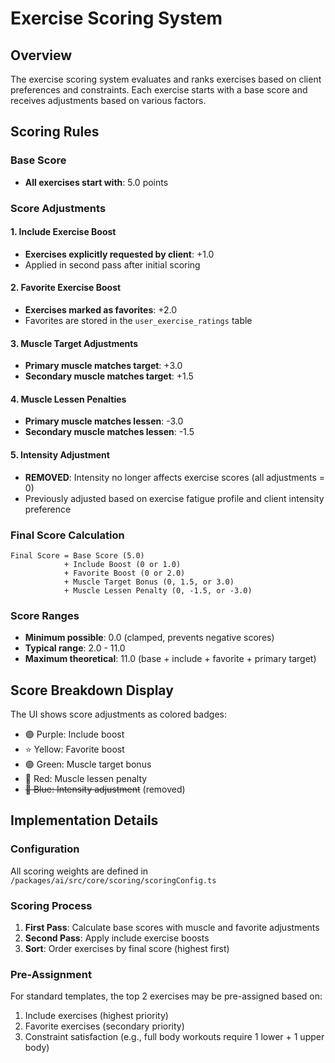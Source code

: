 # Exercise Scoring System

## Overview
The exercise scoring system evaluates and ranks exercises based on client preferences and constraints. Each exercise starts with a base score and receives adjustments based on various factors.

## Scoring Rules

### Base Score
- **All exercises start with**: 5.0 points

### Score Adjustments

#### 1. Include Exercise Boost
- **Exercises explicitly requested by client**: +1.0
- Applied in second pass after initial scoring

#### 2. Favorite Exercise Boost
- **Exercises marked as favorites**: +2.0
- Favorites are stored in the `user_exercise_ratings` table

#### 3. Muscle Target Adjustments
- **Primary muscle matches target**: +3.0
- **Secondary muscle matches target**: +1.5

#### 4. Muscle Lessen Penalties
- **Primary muscle matches lessen**: -3.0
- **Secondary muscle matches lessen**: -1.5

#### 5. Intensity Adjustment
- **REMOVED**: Intensity no longer affects exercise scores (all adjustments = 0)
- Previously adjusted based on exercise fatigue profile and client intensity preference

### Final Score Calculation
```
Final Score = Base Score (5.0)
            + Include Boost (0 or 1.0)
            + Favorite Boost (0 or 2.0)
            + Muscle Target Bonus (0, 1.5, or 3.0)
            + Muscle Lessen Penalty (0, -1.5, or -3.0)
```

### Score Ranges
- **Minimum possible**: 0.0 (clamped, prevents negative scores)
- **Typical range**: 2.0 - 11.0
- **Maximum theoretical**: 11.0 (base + include + favorite + primary target)

## Score Breakdown Display

The UI shows score adjustments as colored badges:
- 🟣 Purple: Include boost
- ⭐ Yellow: Favorite boost
- 🟢 Green: Muscle target bonus
- 🔴 Red: Muscle lessen penalty
- ~~🔵 Blue: Intensity adjustment~~ (removed)

## Implementation Details

### Configuration
All scoring weights are defined in `/packages/ai/src/core/scoring/scoringConfig.ts`

### Scoring Process
1. **First Pass**: Calculate base scores with muscle and favorite adjustments
2. **Second Pass**: Apply include exercise boosts
3. **Sort**: Order exercises by final score (highest first)

### Pre-Assignment
For standard templates, the top 2 exercises may be pre-assigned based on:
1. Include exercises (highest priority)
2. Favorite exercises (secondary priority)
3. Constraint satisfaction (e.g., full body workouts require 1 lower + 1 upper body)